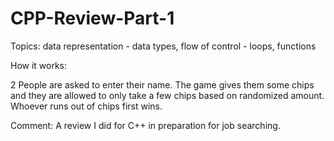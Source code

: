 # CPP-Review-Part-1

Topics: 
data representation - data types,
flow of control - loops,
functions

How it works:

2 People are asked to enter their name.
The game gives them some chips and they are allowed to only take a few chips based on randomized amount. Whoever runs out of chips first wins.

Comment: 
A review I did for C++ in preparation for job searching.
